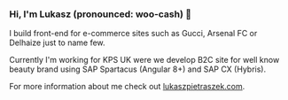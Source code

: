 ### Hi, I'm Lukasz (pronounced: woo-cash) 👋
I build front-end for e-commerce sites such as Gucci, Arsenal FC or Delhaize just to name few.

Currently I'm working for KPS UK were we develop B2C site for well know beauty brand using SAP Spartacus (Angular 8+) and SAP CX (Hybris).


For more information about me check out [lukaszpietraszek.com](https://lukaszpietraszek.com/).

